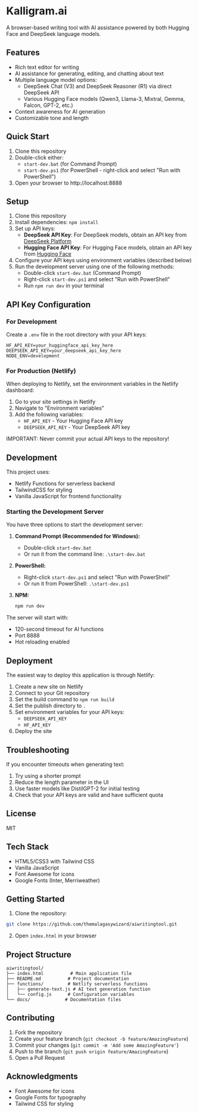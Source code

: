 # Kalligram.ai

A browser-based writing tool with AI assistance powered by both Hugging Face and DeepSeek language models.

## Features

- Rich text editor for writing
- AI assistance for generating, editing, and chatting about text
- Multiple language model options:
  - DeepSeek Chat (V3) and DeepSeek Reasoner (R1) via direct DeepSeek API
  - Various Hugging Face models (Qwen3, Llama-3, Mixtral, Gemma, Falcon, GPT-2, etc.)
- Context awareness for AI generation
- Customizable tone and length

## Quick Start

1. Clone this repository
2. Double-click either:
   - `start-dev.bat` (for Command Prompt)
   - `start-dev.ps1` (for PowerShell - right-click and select "Run with PowerShell")
3. Open your browser to http://localhost:8888

## Setup

1. Clone this repository
2. Install dependencies: `npm install`
3. Set up API keys:
   - **DeepSeek API Key**: For DeepSeek models, obtain an API key from [DeepSeek Platform](https://platform.deepseek.com/api_keys)
   - **Hugging Face API Key**: For Hugging Face models, obtain an API key from [Hugging Face](https://huggingface.co/settings/tokens)
4. Configure your API keys using environment variables (described below)
5. Run the development server using one of the following methods:
   - Double-click `start-dev.bat` (Command Prompt)
   - Right-click `start-dev.ps1` and select "Run with PowerShell"
   - Run `npm run dev` in your terminal

## API Key Configuration

### For Development

Create a `.env` file in the root directory with your API keys:

```
HF_API_KEY=your_huggingface_api_key_here
DEEPSEEK_API_KEY=your_deepseek_api_key_here
NODE_ENV=development
```

### For Production (Netlify)

When deploying to Netlify, set the environment variables in the Netlify dashboard:

1. Go to your site settings in Netlify
2. Navigate to "Environment variables"
3. Add the following variables:
   - `HF_API_KEY` - Your Hugging Face API key
   - `DEEPSEEK_API_KEY` - Your DeepSeek API key

IMPORTANT: Never commit your actual API keys to the repository!

## Development

This project uses:
- Netlify Functions for serverless backend
- TailwindCSS for styling
- Vanilla JavaScript for frontend functionality

### Starting the Development Server

You have three options to start the development server:

1. **Command Prompt (Recommended for Windows):**
   - Double-click `start-dev.bat`
   - Or run it from the command line: `.\start-dev.bat`

2. **PowerShell:**
   - Right-click `start-dev.ps1` and select "Run with PowerShell"
   - Or run it from PowerShell: `.\start-dev.ps1`

3. **NPM:**
   ```bash
   npm run dev
   ```

The server will start with:
- 120-second timeout for AI functions
- Port 8888
- Hot reloading enabled

## Deployment

The easiest way to deploy this application is through Netlify:

1. Create a new site on Netlify
2. Connect to your Git repository
3. Set the build command to `npm run build`
4. Set the publish directory to `.`
5. Set environment variables for your API keys:
   - `DEEPSEEK_API_KEY`
   - `HF_API_KEY`
6. Deploy the site

## Troubleshooting

If you encounter timeouts when generating text:
1. Try using a shorter prompt
2. Reduce the length parameter in the UI
3. Use faster models like DistilGPT-2 for initial testing
4. Check that your API keys are valid and have sufficient quota

## License

MIT

## Tech Stack

- HTML5/CSS3 with Tailwind CSS
- Vanilla JavaScript
- Font Awesome for icons
- Google Fonts (Inter, Merriweather)

## Getting Started

1. Clone the repository:
```bash
git clone https://github.com/themalagasywizard/aiwritingtool.git
```

2. Open `index.html` in your browser

## Project Structure

```
aiwritingtool/
├── index.html          # Main application file
├── README.md          # Project documentation
├── functions/         # Netlify serverless functions
│   ├── generate-text.js # AI text generation function
│   └── config.js      # Configuration variables
└── docs/             # Documentation files
```

## Contributing

1. Fork the repository
2. Create your feature branch (`git checkout -b feature/AmazingFeature`)
3. Commit your changes (`git commit -m 'Add some AmazingFeature'`)
4. Push to the branch (`git push origin feature/AmazingFeature`)
5. Open a Pull Request

## Acknowledgments

- Font Awesome for icons
- Google Fonts for typography
- Tailwind CSS for styling 
